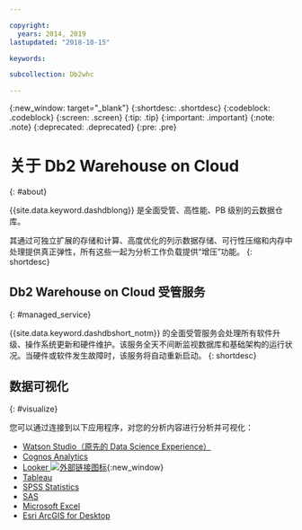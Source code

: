 ```yaml
---

copyright:
  years: 2014, 2019
lastupdated: "2018-10-15"

keywords:

subcollection: Db2whc

---
```


<!-- Attribute definitions --> 
{:new_window: target="_blank"}
{:shortdesc: .shortdesc}
{:codeblock: .codeblock}
{:screen: .screen}
{:tip: .tip}
{:important: .important}
{:note: .note}
{:deprecated: .deprecated}
{:pre: .pre}

# 关于 Db2 Warehouse on Cloud
{: #about}

{{site.data.keyword.dashdblong}} 是全面受管、高性能、PB 级别的云数据仓库。

其通过可独立扩展的存储和计算、高度优化的列示数据存储、可行性压缩和内存中处理提供真正弹性，所有这些一起为分析工作负载提供“增压”功能。
{: shortdesc}

## Db2 Warehouse on Cloud 受管服务
{: #managed_service}

{{site.data.keyword.dashdbshort_notm}} 的全面受管服务会处理所有软件升级、操作系统更新和硬件维护。该服务全天不间断监视数据库和基础架构的运行状况。当硬件或软件发生故障时，该服务将自动重新启动。
{: shortdesc}

<!-- ## Provisioning of Db2 Warehouse on Cloud
{: #whse_provision}

The {{site.data.keyword.dashdbshort_notm}} database can be provisioned on {{site.data.keyword.BluSoftlayer_full}} and for AWS.
{: shortdesc}

If you want to have the data warehouse provisioned for AWS, select the **MPP Small for AWS** plan. -->

## 数据可视化
{: #visualize}

您可以通过连接到以下应用程序，对您的分析内容进行分析并可视化：

- [Watson Studio（原先的 Data Science Experience）](/docs/services/Db2whc/connecting/data_sci.html#watson_studio)
- [Cognos Analytics](/docs/services/Db2whc/connecting/vis_bi.html#cognos)
- [Looker ![外部链接图标](../../icons/launch-glyph.svg "外部链接图标")](https://docs.looker.com/setup-and-management/connecting-to-db){:new_window}
- [Tableau](/docs/services/Db2whc/connecting/vis_bi.html#tableau)
- [SPSS Statistics](/docs/services/Db2whc/connecting/data_sci.html#spss_stats)
- [SAS](/docs/services/Db2whc/connecting/data_sci.html#sas)
- [Microsoft Excel](/docs/services/Db2whc/connecting/vis_bi.html#excel)
- [Esri ArcGIS for Desktop](/docs/services/Db2whc/connecting/vis_bi.html#esri_arcgis)


